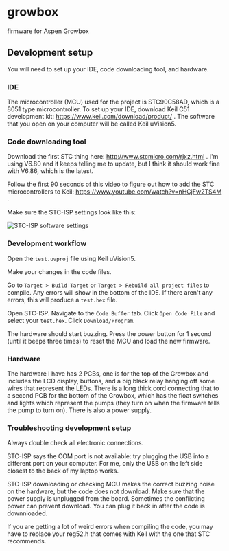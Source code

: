 # growbox
firmware for Aspen Growbox

## Development setup
You will need to set up your IDE, code downloading tool, and hardware.

### IDE

The microcontroller (MCU) used for the project is STC90C58AD, which is a 8051 type microcontroller. To set up your IDE, download Keil C51 development kit: https://www.keil.com/download/product/ . The software that you open on your computer will be called Keil uVision5.

### Code downloading tool

Download the first STC thing here: http://www.stcmicro.com/rjxz.html . I'm using V6.80 and it keeps telling me to update, but I think it should work fine with V6.86, which is the latest.

Follow the first 90 seconds of this video to figure out how to add the STC microcontrollers to Keil: https://www.youtube.com/watch?v=nHCjFw2TS4M .

Make sure the STC-ISP settings look like this:

![STC-ISP software settings](https://github.com/ruthgrace/growbox/blob/master/stc-isp-settings.PNG)

### Development workflow

Open the `test.uvproj` file using Keil uVision5.

Make your changes in the code files.

Go to `Target > Build Target` or `Target > Rebuild all project files` to compile. Any errors will show in the bottom of the IDE. If there aren't any errors, this will produce a `test.hex` file.

Open STC-ISP. Navigate to the `Code Buffer` tab. Click `Open Code File` and select your `test.hex`. Click `Download/Program`.

The hardware should start buzzing. Press the power button for 1 second (until it beeps three times) to reset the MCU and load the new firmware.

### Hardware

The hardware I have has 2 PCBs, one is for the top of the Growbox and includes the LCD display, buttons, and a big black relay hanging off some wires that represent the LEDs. There is a long thick cord connecting that to a second PCB for the bottom of the Growbox, which has the float switches and lights which represent the pumps (they turn on when the firmware tells the pump to turn on). There is also a power supply.

### Troubleshooting development setup

Always double check all electronic connections.

STC-ISP says the COM port is not available: try plugging the USB into a different port on your computer. For me, only the USB on the left side closest to the back of my laptop works.

STC-ISP downloading or checking MCU makes the correct buzzing noise on the hardware, but the code does not download: Make sure that the power supply is unplugged from the board. Sometimes the conflicting power can prevent download. You can plug it back in after the code is downnloaded.

If you are getting a lot of weird errors when compiling the code, you may have to replace your reg52.h that comes with Keil with the one that STC recommends.
